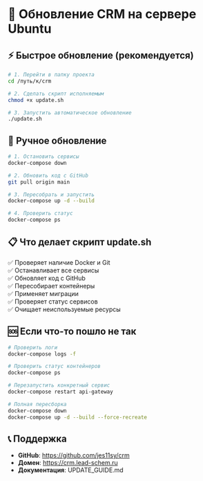 # 🚀 Обновление CRM на сервере Ubuntu

## ⚡ Быстрое обновление (рекомендуется)

```bash
# 1. Перейти в папку проекта
cd /путь/к/crm

# 2. Сделать скрипт исполняемым
chmod +x update.sh

# 3. Запустить автоматическое обновление
./update.sh
```

## 🔧 Ручное обновление

```bash
# 1. Остановить сервисы
docker-compose down

# 2. Обновить код с GitHub
git pull origin main

# 3. Пересобрать и запустить
docker-compose up -d --build

# 4. Проверить статус
docker-compose ps
```

## 📋 Что делает скрипт update.sh

✅ Проверяет наличие Docker и Git  
✅ Останавливает все сервисы  
✅ Обновляет код с GitHub  
✅ Пересобирает контейнеры  
✅ Применяет миграции  
✅ Проверяет статус сервисов  
✅ Очищает неиспользуемые ресурсы  

## 🆘 Если что-то пошло не так

```bash
# Проверить логи
docker-compose logs -f

# Проверить статус контейнеров
docker-compose ps

# Перезапустить конкретный сервис
docker-compose restart api-gateway

# Полная пересборка
docker-compose down
docker-compose up -d --build --force-recreate
```

## 📞 Поддержка

- **GitHub**: https://github.com/jes11sy/crm
- **Домен**: https://crm.lead-schem.ru
- **Документация**: UPDATE_GUIDE.md 
